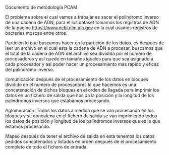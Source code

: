 Documento de metodología PCAM


El problema sobre el cual vamos a trabajar es sacar el polindromo inverso de una cadena de ADN,
para el los dataset tomamos los registros de ADN de la pagina https://www.ncbi.nlm.nih.gov 
en la cual usamos registros de bacterias moscas entre otros.


Partición 
lo que buscamos hacer en la partición de los datos, es después de leer un archivo en el cual 
esta la cadena de ADN a procesar, buscamos que el total de la cadena de ADN del archivo sea 
dividida por el numero de procesadores y así quede en tamaños iguales para que sea asignado 
a cada procesador y así poder hacer un procesamiento mas rápido y eficaz del palindromo inverso.  


comunicación 
después de el procesamiento de los datos en bloques dividido en el numero de procesadores lo que
hacemos es una concatenación de dichos bloques en el orden de llagada para imprimir los datos en 
un fichero de salida que nos da la posición y la longitud de los palindromos inversos que 
estábamos procesando.


Aglomeración.
Todos los datos a medida que se van procesando en los bloques y se concatena en el fichero de 
salida se van imprimiendo todos los datos de posición y longitud de los palindromos inversos 
que es lo que estamos procesando. 


Mapeo 
después de tener el archivo de salida en esta tenemos los datos pedidos concatenados y listados 
en orden después de el procesamiento completo de todo el fichero de entrada. 
